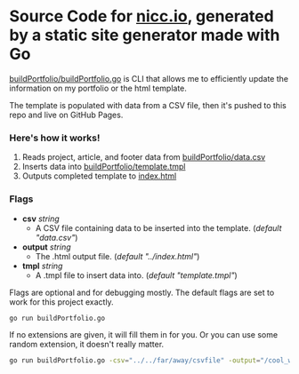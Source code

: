 # Source Code for [nicc.io](https://nicc.io), generated by a static site generator made with Go

[buildPortfolio/buildPortfolio.go](/buildPortfolio/buildPortfolio.go) is CLI that allows me to efficiently update the information on my portfolio or the html template.

The template is populated with data from a CSV file, then it's pushed to this repo and live on GitHub Pages.

### Here's how it works!

1. Reads project, article, and footer data from [buildPortfolio/data.csv](/buildPortfolio/data.csv)
2. Inserts data into [buildPortfolio/template.tmpl](/buildPortfolio/template.tmpl)
3. Outputs completed template to [index.html](index.html)

### Flags

- __csv__ _string_
    - A CSV file containing data to be inserted into the template. (_default "data.csv"_)
- __output__ _string_
	- The .html output file. (_default "../index.html"_)
- __tmpl__ _string_
 	- A .tmpl file to insert data into. (_default "template.tmpl"_)

Flags are optional and for debugging mostly. The default flags are set to work for this project exactly.
```bash
go run buildPortfolio.go
```

If no extensions are given, it will fill them in for you. Or you can use some random extension, it doesn't really matter.
```bash
go run buildPortfolio.go -csv="../../far/away/csvfile" -output="/cool_website.lol" -tmpl="some/nested/templatefile"
```
